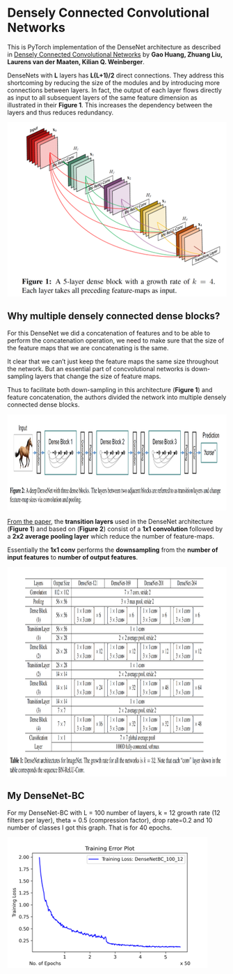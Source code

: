 # Densely Connected Convolutional Networks

<p> This is PyTorch implementation of the DenseNet architecture as described in <a href="https://arxiv.org/abs/1608.06993">Densely Connected Convolutional Networks</a> by <b>Gao Huang, Zhuang Liu, Laurens van der Maaten, Kilian Q. Weinberger</b>. </p>


DenseNets with <b>L</b> layers has <b>L(L+1)/2</b> direct connections. They address this shortcoming by reducing the size of the modules and by introducing more connections between layers. In fact, the output of each layer flows directly as input to all subsequent layers of the same feature dimension as illustrated in their <b>Figure 1</b>. This increases the dependency between the layers and thus reduces redundancy.

<img src="https://github.com/Engelbert107/Densely-Connected-Convolutional-Networks/blob/main/DenseNet4Blocks.png" width="550" height="400">

<h2>Why multiple densely connected dense blocks?</h2>

For this DenseNet we did a concatenation of features and to be able to perform the concatenation operation, we need to make sure that the size of the feature maps that we are concatenating is the same.

It clear that we can’t just keep the feature maps the same size throughout the network. But an essential part of concvolutional networks is down-sampling layers that change the size of feature maps.

Thus to facilitate both down-sampling in this architecture (<b>Figure 1</b>) and feature concatenation, the authors divided the network into multiple densely connected dense blocks.

<img src="https://github.com/Engelbert107/Densely-Connected-Convolutional-Networks/blob/main/DeepDenseNet.png" width="1200" height="220">



<a href="https://arxiv.org/abs/1608.06993">From the paper</a>,  the <b>transition layers</b> used in the DenseNet architecture (<b>Figure 1</b>) and based on (<b>Figure 2</b>) consist of a <b>1x1 convolution</b> followed by a <b>2x2 average pooling layer</b> which reduce the number of feature-maps. 

Essentially the <b>1x1 conv</b> performs the <b>downsampling</b> from the <b>number of input features</b> to <b>number of output features</b>.

<img src="https://github.com/Engelbert107/Densely-Connected-Convolutional-Networks/blob/main/DenseNetForImageNet.png" width="1000" height="480">

<h2>My DenseNet-BC</h2>

For my DenseNet-BC with L = 100 number of layers, k = 12 growth rate (12 filters per layer), theta = 0.5 (compression factor), drop rate=0.2  and 10 number of classes I got this graph. That is for 40 epochs.

<img src="https://github.com/Engelbert107/Densely-Connected-Convolutional-Networks/blob/main/training_error_plot.png" width="460" height="300">
